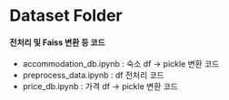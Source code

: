 # Dataset Folder
#### 전처리 및 Faiss 변환 등 코드
- accommodation_db.ipynb : 숙소 df -> pickle 변환 코드
- preprocess_data.ipynb : df 전처리 코드
- price_db.ipynb : 가격 df -> pickle 변환 코드